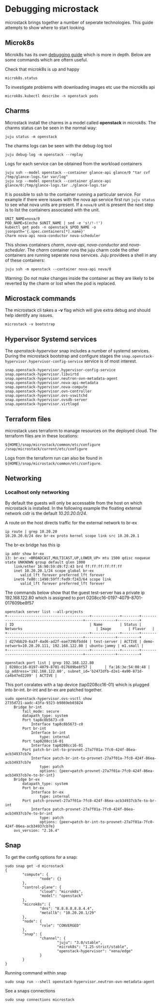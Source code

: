 # Debugging microstack

microstack brings together a number of seperate technologies. This guide attempts to show where to start looking.

## Microk8s

Microk8s has its own [debugging guide](https://microk8s.io/docs/troubleshooting) which is more in depth. Below are some commands which are oftern useful.

Check that microk8s is up and happy
```
microk8s.status
```

To investigate problems with downloading images etc use the microk8s api

```
microk8s.kubectl describe -n openstack pods
```

## Charms

Microstack install the charms in a model called **openstack** in microk8s. The charms status can be seen in the normal way:

```
juju status -m openstack
```

The charms logs can be seen with the debug-log tool

```
juju debug-log -m openstack --replay
```

Logs for each service can be obtained from the workload containers

```
juju ssh --model openstack --container glance-api glance/0 "tar cvf /tmp/glance-logs.tar var/log"
juju scp --model openstack --container glance-api glance/0:/tmp/glance-logs.tar ./glance-logs.tar
```

It is possible to ssh to the container running a particular service. For example if there were issues with the nova api service first run `juju status` to see what nova units are present. If a `nova/0` unit is present the next step is to list the containers associated with the unit.

```
UNIT_NAME=nova/0
POD_NAME=$(echo $UNIT_NAME | sed -e 's!/!-!')
kubectl get pods -n openstack $POD_NAME -o jsonpath='{.spec.containers[*].name}' 
charm nova-api nova-conductor nova-scheduler
```

This shows containers *charm*, *nova-api*, *nova-conductor* and  *nova-scheduler*. The *charm* container runs the juju charm code the other containers are running seperate nova services. Juju providees a shell in any of these containers:

```
juju ssh -m openstack --container nova-api nova/0
```

Warning: Do not make changes inside the container as they are likely to be reverted by the charm or lost when the pod is replaced.

## Microstack commands

The microstack cli takes a **-v** flag which will give extra debug and should help identify any issues.

```microstack -v bootstrap```


## Hypervisor Systemd services

The *openstack-hypervisor* snap includes a number of systemd services. During the microstack bootstrap and configure stages the `snap.openstack-hypervisor.hypervisor-config-service` service is of most interest. 

```
snap.openstack-hypervisor.hypervisor-config-service
snap.openstack-hypervisor.libvirtd
snap.openstack-hypervisor.neutron-ovn-metadata-agent
snap.openstack-hypervisor.nova-api-metadata
snap.openstack-hypervisor.nova-compute
snap.openstack-hypervisor.ovn-controller
snap.openstack-hypervisor.ovs-vswitchd
snap.openstack-hypervisor.ovsdb-server
snap.openstack-hypervisor.virtlogd
```

## Terraform files

microstack uses terraform to manage resources on the deployed cloud. The terraform files are in these locations:

```
${HOME}/snap/microstack/common/etc/configure
/snap/microstack/current/etc/configure
```

Logs from the terraform run can also be found in `${HOME}/snap/microstack/common/etc/configure`.


## Networking

### Localhost only networking

By default the guests will only be accessable from the host on which microstack is installed. In the following example the floating external network cidr is the default *10.20.20.0/24*. 

A route on the host directs traffic for the external network to br-ex

```
ip route | grep 10.20.20
10.20.20.0/24 dev br-ex proto kernel scope link src 10.20.20.1
```

The br-ex bridge has this ip

```
ip addr show br-ex
13: br-ex: <BROADCAST,MULTICAST,UP,LOWER_UP> mtu 1500 qdisc noqueue state UNKNOWN group default qlen 1000
    link/ether 16:90:59:d9:f2:43 brd ff:ff:ff:ff:ff:ff
    inet 10.20.20.1/24 scope global br-ex
       valid_lft forever preferred_lft forever
    inet6 fe80::1490:59ff:fed9:f243/64 scope link 
       valid_lft forever preferred_lft forever
```

The commands below show that the guest test-server has a private ip 192.168.122.80 which is assigned to port 0208cc16-0197-4079-8701-017609be8f57
```
openstack server list --all-projects
+--------------------------------------+-------------+--------+-------------------------------------------+--------------+----------+
| ID                                   | Name        | Status | Networks                                  | Image        | Flavor   |
+--------------------------------------+-------------+--------+-------------------------------------------+--------------+----------+
| d274bb29-6a3f-4ad6-ad2f-eae739bfbdd4 | test-server | ACTIVE | demo-network=10.20.20.111, 192.168.122.80 | ubuntu-jammy | m1.small |
+--------------------------------------+-------------+--------+-------------------------------------------+--------------+----------+

openstack port list | grep 192.168.122.80
| 0208cc16-0197-4079-8701-017609be8f57 |      | fa:16:3e:54:08:48 | ip_address='192.168.122.80', subnet_id='b2472dfb-d2e1-4a90-871d-ca4b47ed2209' | ACTIVE |
```

This port coralates with a tap device (tap0208cc16-01) which is plugged into br-int. br-int and br-ex are patched together.

```
sudo openstack-hypervisor.ovs-vsctl show 
2735d721-aadc-43fa-9323-b9869eb03824
    Bridge br-int
        fail_mode: secure
        datapath_type: system
        Port tap8c8b5673-c0
            Interface tap8c8b5673-c0
        Port br-int
            Interface br-int
                type: internal
        Port tap0208cc16-01
            Interface tap0208cc16-01
        Port patch-br-int-to-provnet-27a7f01a-7fc0-424f-86ea-acb34937cb7e
            Interface patch-br-int-to-provnet-27a7f01a-7fc0-424f-86ea-acb34937cb7e
                type: patch
                options: {peer=patch-provnet-27a7f01a-7fc0-424f-86ea-acb34937cb7e-to-br-int}
    Bridge br-ex
        datapath_type: system
        Port br-ex
            Interface br-ex
                type: internal
        Port patch-provnet-27a7f01a-7fc0-424f-86ea-acb34937cb7e-to-br-int
            Interface patch-provnet-27a7f01a-7fc0-424f-86ea-acb34937cb7e-to-br-int
                type: patch
                options: {peer=patch-br-int-to-provnet-27a7f01a-7fc0-424f-86ea-acb34937cb7e}
    ovs_version: "2.16.4"

```

## Snap

To get the config options for a snap:

```
sudo snap get -d microstack
{
        "compute": {
                "node": {}
        },
        "control-plane": {
                "cloud": "microk8s",
                "model": "openstack"
        },
        "microk8s": {
                "dns": "8.8.8.8,8.8.4.4",
                "metallb": "10.20.20.1/29"
        },
        "node": {
                "role": "CONVERGED"
        },
        "snap": {
                "channel": {
                        "juju": "3.0/stable",
                        "microk8s": "1.25-strict/stable",
                        "openstack-hypervisor": "xena/edge"
                }
        }
}
```

Running command within snap

```
sudo snap run --shell openstack-hypervisor.neutron-ovn-metadata-agent

```

See a snaps connections

```
sudo snap connections microstack          
```
